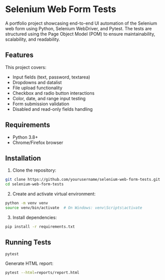 # Selenium Web Form Tests

A portfolio project showcasing end-to-end UI automation of the Selenium web form using Python, Selenium WebDriver, and Pytest. The tests are structured using the Page Object Model (POM) to ensure maintainability, scalability, and readability.

## Features

This project covers:
- Input fields (text, password, textarea)
- Dropdowns and datalist
- File upload functionality
- Checkbox and radio button interactions
- Color, date, and range input testing
- Form submission validation
- Disabled and read-only fields handling

## Requirements

- Python 3.8+
- Chrome/Firefox browser

## Installation

1. Clone the repository:
```bash
git clone https://github.com/yourusername/selenium-web-form-tests.git
cd selenium-web-form-tests
```

2. Create and activate virtual environment:
```bash
python -m venv venv
source venv/bin/activate  # On Windows: venv\Scripts\activate
```

3. Install dependencies:
```bash
pip install -r requirements.txt
```

## Running Tests

```bash
pytest
```

Generate HTML report:
```bash
pytest --html=reports/report.html
```
